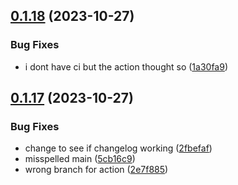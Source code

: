 ## [0.1.18](https://github.com/technovangelist/ollama-node/compare/v0.1.17...v0.1.18) (2023-10-27)


### Bug Fixes

* i dont have ci but the action thought so ([1a30fa9](https://github.com/technovangelist/ollama-node/commit/1a30fa9af921608decfc4a3c15c950c91ebae146))



## [0.1.17](https://github.com/technovangelist/ollama-node/compare/2fbefafbd1197ae2df7ce42c57c7cc3f8455da1c...v0.1.17) (2023-10-27)


### Bug Fixes

* change to see if changelog working ([2fbefaf](https://github.com/technovangelist/ollama-node/commit/2fbefafbd1197ae2df7ce42c57c7cc3f8455da1c))
* misspelled main ([5cb16c9](https://github.com/technovangelist/ollama-node/commit/5cb16c9f68c9691633c7a32927547e75e4508b79))
* wrong branch for action ([2e7f885](https://github.com/technovangelist/ollama-node/commit/2e7f885fd5ac25be8eaef7dec79d4b3eb489a879))



